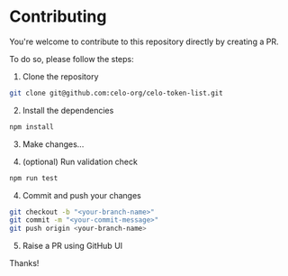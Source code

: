# Contributing

You're welcome to contribute to this repository directly by creating a PR.

To do so, please follow the steps:

1. Clone the repository

```bash
git clone git@github.com:celo-org/celo-token-list.git
```

2. Install the dependencies

```bash
npm install
```

3. Make changes...

4. (optional) Run validation check

```bash
npm run test
```

4. Commit and push your changes

```bash
git checkout -b "<your-branch-name>"
git commit -m "<your-commit-message>"
git push origin <your-branch-name>
```

5. Raise a PR using GitHub UI

Thanks!